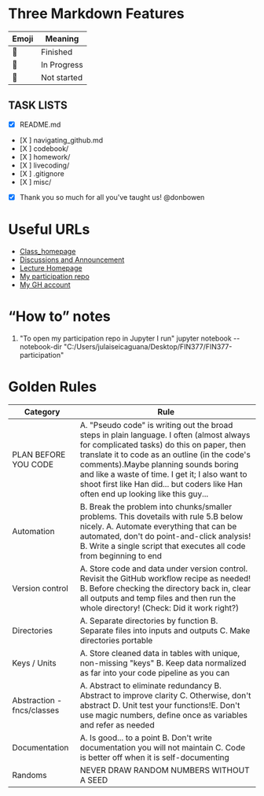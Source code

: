 # Three Markdown Features 
Emoji | Meaning
------------ | -------------
💁‍ | Finished 
🙆‍ | In Progress
🙅‍ | Not started

## TASK LISTS
- [x] README.md
- [X ] navigating_github.md
- [X ] codebook/
- [X ] homework/
- [X ] livecoding/
- [X ] .gitignore
- [X ] misc/
- [x] Thank you so much for all you've taught us! @donbowen


# Useful URLs
- [Class_homepage](https://ledatascifi.github.io)
- [Discussions and Announcement](https://github.com/LeDataSciFi/Discussion)
- [Lecture Homepage](https://ledatascifi.github.io/lectures-spr2020/intro.html)
- [My participation repo](https://github.com/jjc220/FIN377-participation)
- [My GH account](https://gitthub.com/jjc220)


# “How to” notes
1. "To open my participation repo in Jupyter I run" jupyter notebook --notebook-dir "C:/Users/julaiseicaguana/Desktop/FIN377/FIN377-participation"


# Golden Rules

Category | Rule
----- | -------
PLAN BEFORE YOU CODE | A. "Pseudo code" is writing out the broad steps in plain language. I often (almost always for complicated tasks) do this on paper, then translate it to code as an outline (in the code's comments).Maybe planning sounds boring and like a waste of time. I get it; I also want to shoot first like Han did... but coders like Han often end up looking like this guy...
Automation | B. Break the problem into chunks/smaller problems. This dovetails with rule 5.B below nicely. A. Automate everything that can be automated, don't do point-and-click analysis! B. Write a single script that executes all code from beginning to end
Version control | A. Store code and data under version control. Revisit the GitHub workflow recipe as needed! B. Before checking the directory back in, clear all outputs and temp files and then run the whole directory! (Check: Did it work right?)
Directories | A. Separate directories by function B. Separate files into inputs and outputs C. Make directories portable 
Keys / Units | A. Store cleaned data in tables with unique, non-missing "keys" B. Keep data normalized as far into your code pipeline as you can
Abstraction - fncs/classes | A. Abstract to eliminate redundancy B. Abstract to improve clarity C. Otherwise, don't abstract D. Unit test your functions!E. Don't use magic numbers, define once as variables and refer as needed
Documentation | A. Is good... to a point B. Don't write documentation you will not maintain C. Code is better off when it is self-documenting
Randoms | NEVER DRAW RANDOM NUMBERS WITHOUT A SEED
